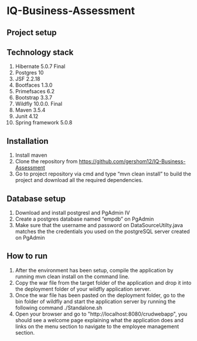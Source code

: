 # IQ-Business-Assessment

 ## Project setup 

## Technology stack

1.	Hibernate 5.0.7 Final
2.	Postgres 10
3.	JSF 2.2.18
4.	Bootfaces 1.3.0
5.	Primefsaces 6.2
6.	Bootstrap 3.3.7
7.	Wildfly 10.0.0. Final
8.	Maven 3.5.4
9.	Junit 4.12
10.	Spring framework 5.0.8


## Installation
1.	Install maven 
2.	Clone the repository from https://github.com/gershom12/IQ-Business-Assessment
3.	Go to project repository via cmd and type “mvn clean install” to build the project and download all the required dependencies.
## Database setup
1.	Download and install postgresl and PgAdmin IV
2.	Create a postgres database named “empdb” on PgAdmin 
3.	Make sure that the username and password on DataSourceUtilty.java matches the the credentials you used on the postgreSQL server created on PgAdmin 
## How to run
1.	After the environment has been setup, compile the application by running mvn clean install on the command line.
2.	Copy the war file from the target folder of the application and drop it into the deployment folder of your wildfly application server.
3.	Once the war file has been pasted on the deployment folder, go to the bin folder of wildfly and start the application server by running the following command ./Standalone.sh
4.	Open your browser and go to "http://localhost:8080/crudwebapp", you should see a welcome page explaining what the application does and links on the menu section to navigate to the employee management section.


